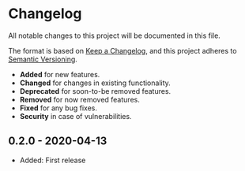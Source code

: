 # Changelog
All notable changes to this project will be documented in this file.

The format is based on [Keep a Changelog](https://keepachangelog.com/en/1.0.0/),
and this project adheres to [Semantic Versioning](https://semver.org/spec/v2.0.0.html).

*  **Added** for new features.
*  **Changed** for changes in existing functionality.
*  **Deprecated** for soon-to-be removed features.
*  **Removed** for now removed features.
*  **Fixed** for any bug fixes.
*  **Security** in case of vulnerabilities.

## 0.2.0 - 2020-04-13
* Added: First release
